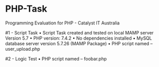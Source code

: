 # PHP-Task
Programming Evaluation for PHP - Catalyst IT Australia

#1 - Script Task
    • Script Task created and tested on local MAMP server Version 5.7
    • PHP version: 7.4.2
    • No dependencies installed
    • MySQL database server version 5.7.26 (MAMP Package)
    • PHP script named – user_upload.php

#2 - Logic Test
    • PHP script named – foobar.php